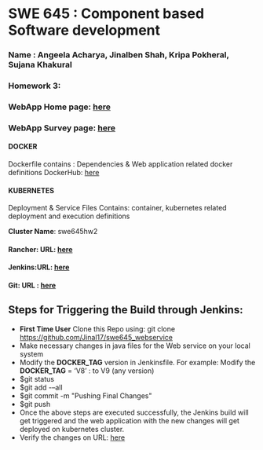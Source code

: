 # SWE 645 : Component based Software development

### Name : Angeela Acharya, Jinalben Shah, Kripa Pokheral, Sujana Khakural

### Homework 3:
### WebApp Home page: [here](http://swe645-jinal.s3-website-us-east-1.amazonaws.com/)
### WebApp Survey page: [here](http://a93a1d16bb4504a03ada735ff2bc4813-400275033.us-east-1.elb.amazonaws.com:53812)

#### DOCKER
Dockerfile contains : Dependencies & Web application related docker definitions
DockerHub: [here](https://hub.docker.com/repository/docker/jinal0217/hw3_backend)

#### KUBERNETES
Deployment & Service Files Contains: container, kubernetes related deployment and execution definitions

**Cluster Name**: swe645hw2

#### Rancher: URL: [here](https://ec2-18-204-37-62.compute-1.amazonaws.com/login)

#### Jenkins:URL: [here](http://18.204.37.62:8080/job/swe645-webservice/)

#### Git: URL : [here](https://github.com/Jinal17/swe645_webservice)


## Steps for Triggering the Build through Jenkins:

- **First Time User** Clone this Repo using: git clone https://github.com/Jinal17/swe645_webservice
- Make necessary changes in java files for the Web service on your local system
- Modify the **DOCKER_TAG** version in Jenkinsfile. For example: Modify the **DOCKER_TAG** = ‘V8’ : to V9 (any version)
- $git status
- $git add -–all
- $git commit -m "Pushing Final Changes"
- $git push
- Once the above steps are executed successfully, the Jenkins build will get triggered and the web application with the new changes will get deployed on kubernetes cluster.
- Verify the changes on URL: [here](http://a6b85c10de9f54b0dac932cf5a2a7f29-796556045.us-east-1.elb.amazonaws.com:9191/students)